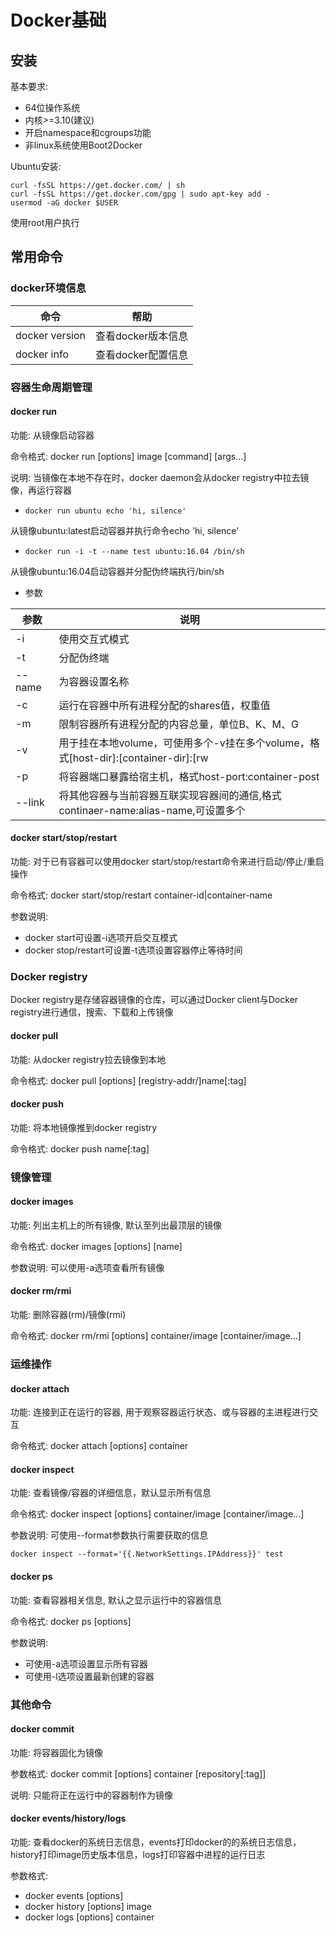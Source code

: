 # Docker基础 #
## 安装 ##

基本要求:
+ 64位操作系统
+ 内核>=3.10(建议)
+ 开启namespace和cgroups功能
+ 非linux系统使用Boot2Docker

Ubuntu安装:

```
curl -fsSL https://get.docker.com/ | sh
curl -fsSL https://get.docker.com/gpg | sudo apt-key add -
usermod -aG docker $USER
```
使用root用户执行


## 常用命令 ##
### docker环境信息 ###

|命令 |帮助|
|---|---|
|docker version|查看docker版本信息|
|docker info|查看docker配置信息|

### 容器生命周期管理 ###
#### docker run ####

功能: 从镜像启动容器

命令格式: docker run [options] image [command] [args...]

说明: 当镜像在本地不存在时，docker daemon会从docker registry中拉去镜像，再运行容器

+  `docker run ubuntu echo 'hi, silence'`

从镜像ubuntu:latest启动容器并执行命令echo 'hi, silence'

+  `docker run -i -t --name test ubuntu:16.04 /bin/sh`

从镜像ubuntu:16.04启动容器并分配伪终端执行/bin/sh

+ 参数

|参数|说明|
|---|---|
|-i|使用交互式模式|
|-t|分配伪终端|
|--name|为容器设置名称|
|-c|运行在容器中所有进程分配的shares值，权重值|
|-m|限制容器所有进程分配的内容总量，单位B、K、M、G|
|-v|用于挂在本地volume，可使用多个-v挂在多个volume，格式[host-dir]:[container-dir]:[rw|ro]|
|-p|将容器端口暴露给宿主机，格式host-port:container-post|
|--link|将其他容器与当前容器互联实现容器间的通信,格式continaer-name:alias-name,可设置多个|

#### docker start/stop/restart ####

功能: 对于已有容器可以使用docker start/stop/restart命令来进行启动/停止/重启操作

命令格式: docker start/stop/restart container-id|container-name

参数说明:
+ docker start可设置-i选项开启交互模式
+ docker stop/restart可设置-t选项设置容器停止等待时间

### Docker registry ###

Docker registry是存储容器镜像的仓库，可以通过Docker client与Docker registry进行通信，搜索、下载和上传镜像

#### docker pull ####

功能: 从docker registry拉去镜像到本地

命令格式: docker pull [options] [registry-addr/]name[:tag]

#### docker push ####

功能: 将本地镜像推到docker registry

命令格式: docker push name[:tag]

### 镜像管理 ###
#### docker images ####

功能: 列出主机上的所有镜像, 默认至列出最顶层的镜像

命令格式: docker images [options] [name]

参数说明: 可以使用-a选项查看所有镜像

#### docker rm/rmi ####

功能: 删除容器(rm)/镜像(rmi)

命令格式: docker rm/rmi [options] container/image [container/image...]

### 运维操作 ###
#### docker attach ###

功能: 连接到正在运行的容器, 用于观察容器运行状态、或与容器的主进程进行交互

命令格式: docker attach [options] container

#### docker inspect ####

功能: 查看镜像/容器的详细信息，默认显示所有信息

命令格式: docker inspect [options] container/image [container/image...]

参数说明: 可使用--format参数执行需要获取的信息

```
docker inspect --format='{{.NetworkSettings.IPAddress}}' test
```

#### docker ps ####

功能: 查看容器相关信息, 默认之显示运行中的容器信息

命令格式: docker ps [options]

参数说明:
+ 可使用-a选项设置显示所有容器
+ 可使用-l选项设置最新创建的容器

### 其他命令 ###
#### docker commit ####

功能: 将容器固化为镜像

参数格式: docker commit [options] container [repository[:tag]]

说明: 只能将正在运行中的容器制作为镜像

#### docker events/history/logs ####

功能: 查看docker的系统日志信息，events打印docker的的系统日志信息，history打印image历史版本信息，logs打印容器中进程的运行日志

参数格式:
+ docker events [options]
+ docker history [options] image
+ docker logs [options] container
